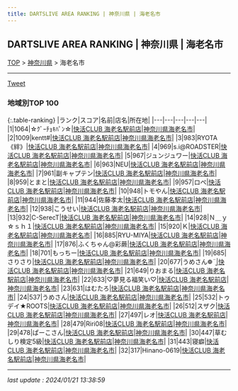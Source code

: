 ```yaml
---
title: DARTSLIVE AREA RANKING | 神奈川県 | 海老名市
---
```

## DARTSLIVE AREA RANKING | 神奈川県 | 海老名市

[TOP](/darts/rank/) > [神奈川県](/darts/rank/神奈川県/) > 海老名市

___

<a href="https://twitter.com/share?ref_src=twsrc%5Etfw" data-text="DARTSLIVE AREA RANKING | 神奈川県海老名市" class="twitter-share-button" data-via="DARTSLIVE" data-hashtags="DARTSLIVE" data-related="DARTSLIVE" data-show-count="false">Tweet</a>

### 地域別TOP 100

{:.table-ranking}
|ランク|スコア|名前|店名|所在地|
|---|---|---|---|---|
|1|1064|☆ｸﾞｰﾁｮｷﾊﾟﾝ☆|<a href="https://search.dartslive.com/jp/shop/118c72cb2506835af454cb89828a1cfe">快活CLUB 海老名駅前店</a>|<a href="/darts/rank/神奈川県/海老名市">神奈川県海老名市</a>|
|2|1009|kentt#|<a href="https://search.dartslive.com/jp/shop/118c72cb2506835af454cb89828a1cfe">快活CLUB 海老名駅前店</a>|<a href="/darts/rank/神奈川県/海老名市">神奈川県海老名市</a>|
|3|983|RYOTA《絆》|<a href="https://search.dartslive.com/jp/shop/118c72cb2506835af454cb89828a1cfe">快活CLUB 海老名駅前店</a>|<a href="/darts/rank/神奈川県/海老名市">神奈川県海老名市</a>|
|4|969|s.i@ROADSTER|<a href="https://search.dartslive.com/jp/shop/118c72cb2506835af454cb89828a1cfe">快活CLUB 海老名駅前店</a>|<a href="/darts/rank/神奈川県/海老名市">神奈川県海老名市</a>|
|5|967|ジュンジュワー|<a href="https://search.dartslive.com/jp/shop/118c72cb2506835af454cb89828a1cfe">快活CLUB 海老名駅前店</a>|<a href="/darts/rank/神奈川県/海老名市">神奈川県海老名市</a>|
|6|963|NEU|<a href="https://search.dartslive.com/jp/shop/118c72cb2506835af454cb89828a1cfe">快活CLUB 海老名駅前店</a>|<a href="/darts/rank/神奈川県/海老名市">神奈川県海老名市</a>|
|7|961|副キャプテン|<a href="https://search.dartslive.com/jp/shop/118c72cb2506835af454cb89828a1cfe">快活CLUB 海老名駅前店</a>|<a href="/darts/rank/神奈川県/海老名市">神奈川県海老名市</a>|
|8|959|とまと|<a href="https://search.dartslive.com/jp/shop/118c72cb2506835af454cb89828a1cfe">快活CLUB 海老名駅前店</a>|<a href="/darts/rank/神奈川県/海老名市">神奈川県海老名市</a>|
|9|957|ロペ|<a href="https://search.dartslive.com/jp/shop/118c72cb2506835af454cb89828a1cfe">快活CLUB 海老名駅前店</a>|<a href="/darts/rank/神奈川県/海老名市">神奈川県海老名市</a>|
|10|948|トモやん|<a href="https://search.dartslive.com/jp/shop/118c72cb2506835af454cb89828a1cfe">快活CLUB 海老名駅前店</a>|<a href="/darts/rank/神奈川県/海老名市">神奈川県海老名市</a>|
|11|944|佐藤孝太|<a href="https://search.dartslive.com/jp/shop/118c72cb2506835af454cb89828a1cfe">快活CLUB 海老名駅前店</a>|<a href="/darts/rank/神奈川県/海老名市">神奈川県海老名市</a>|
|12|938|こうせい|<a href="https://search.dartslive.com/jp/shop/118c72cb2506835af454cb89828a1cfe">快活CLUB 海老名駅前店</a>|<a href="/darts/rank/神奈川県/海老名市">神奈川県海老名市</a>|
|13|932|C-SerecT|<a href="https://search.dartslive.com/jp/shop/118c72cb2506835af454cb89828a1cfe">快活CLUB 海老名駅前店</a>|<a href="/darts/rank/神奈川県/海老名市">神奈川県海老名市</a>|
|14|928|Ｎ＿ｙ☆ｓｈ１|<a href="https://search.dartslive.com/jp/shop/118c72cb2506835af454cb89828a1cfe">快活CLUB 海老名駅前店</a>|<a href="/darts/rank/神奈川県/海老名市">神奈川県海老名市</a>|
|15|920|Ｋ|<a href="https://search.dartslive.com/jp/shop/118c72cb2506835af454cb89828a1cfe">快活CLUB 海老名駅前店</a>|<a href="/darts/rank/神奈川県/海老名市">神奈川県海老名市</a>|
|16|885|RYU-MIYA|<a href="https://search.dartslive.com/jp/shop/118c72cb2506835af454cb89828a1cfe">快活CLUB 海老名駅前店</a>|<a href="/darts/rank/神奈川県/海老名市">神奈川県海老名市</a>|
|17|876|ふくちゃん@彩蕨|<a href="https://search.dartslive.com/jp/shop/118c72cb2506835af454cb89828a1cfe">快活CLUB 海老名駅前店</a>|<a href="/darts/rank/神奈川県/海老名市">神奈川県海老名市</a>|
|18|701|もっちー|<a href="https://search.dartslive.com/jp/shop/118c72cb2506835af454cb89828a1cfe">快活CLUB 海老名駅前店</a>|<a href="/darts/rank/神奈川県/海老名市">神奈川県海老名市</a>|
|19|685|さりさり|<a href="https://search.dartslive.com/jp/shop/118c72cb2506835af454cb89828a1cfe">快活CLUB 海老名駅前店</a>|<a href="/darts/rank/神奈川県/海老名市">神奈川県海老名市</a>|
|20|677|うめさん❁¨̮|<a href="https://search.dartslive.com/jp/shop/118c72cb2506835af454cb89828a1cfe">快活CLUB 海老名駅前店</a>|<a href="/darts/rank/神奈川県/海老名市">神奈川県海老名市</a>|
|21|649|りおまる|<a href="https://search.dartslive.com/jp/shop/118c72cb2506835af454cb89828a1cfe">快活CLUB 海老名駅前店</a>|<a href="/darts/rank/神奈川県/海老名市">神奈川県海老名市</a>|
|22|633|♡夢見る福笑い♡|<a href="https://search.dartslive.com/jp/shop/118c72cb2506835af454cb89828a1cfe">快活CLUB 海老名駅前店</a>|<a href="/darts/rank/神奈川県/海老名市">神奈川県海老名市</a>|
|23|631|はむたろ|<a href="https://search.dartslive.com/jp/shop/118c72cb2506835af454cb89828a1cfe">快活CLUB 海老名駅前店</a>|<a href="/darts/rank/神奈川県/海老名市">神奈川県海老名市</a>|
|24|537|うめさん|<a href="https://search.dartslive.com/jp/shop/118c72cb2506835af454cb89828a1cfe">快活CLUB 海老名駅前店</a>|<a href="/darts/rank/神奈川県/海老名市">神奈川県海老名市</a>|
|25|532|トゥデイ★ROOTS|<a href="https://search.dartslive.com/jp/shop/118c72cb2506835af454cb89828a1cfe">快活CLUB 海老名駅前店</a>|<a href="/darts/rank/神奈川県/海老名市">神奈川県海老名市</a>|
|26|512|スザク|<a href="https://search.dartslive.com/jp/shop/118c72cb2506835af454cb89828a1cfe">快活CLUB 海老名駅前店</a>|<a href="/darts/rank/神奈川県/海老名市">神奈川県海老名市</a>|
|27|497|レオ|<a href="https://search.dartslive.com/jp/shop/118c72cb2506835af454cb89828a1cfe">快活CLUB 海老名駅前店</a>|<a href="/darts/rank/神奈川県/海老名市">神奈川県海老名市</a>|
|28|479|Riri08|<a href="https://search.dartslive.com/jp/shop/118c72cb2506835af454cb89828a1cfe">快活CLUB 海老名駅前店</a>|<a href="/darts/rank/神奈川県/海老名市">神奈川県海老名市</a>|
|29|478|ぱーこさん|<a href="https://search.dartslive.com/jp/shop/118c72cb2506835af454cb89828a1cfe">快活CLUB 海老名駅前店</a>|<a href="/darts/rank/神奈川県/海老名市">神奈川県海老名市</a>|
|30|447|草むしり検定5級|<a href="https://search.dartslive.com/jp/shop/118c72cb2506835af454cb89828a1cfe">快活CLUB 海老名駅前店</a>|<a href="/darts/rank/神奈川県/海老名市">神奈川県海老名市</a>|
|31|443|寝癖|<a href="https://search.dartslive.com/jp/shop/118c72cb2506835af454cb89828a1cfe">快活CLUB 海老名駅前店</a>|<a href="/darts/rank/神奈川県/海老名市">神奈川県海老名市</a>|
|32|317|Hinano-0619|<a href="https://search.dartslive.com/jp/shop/118c72cb2506835af454cb89828a1cfe">快活CLUB 海老名駅前店</a>|<a href="/darts/rank/神奈川県/海老名市">神奈川県海老名市</a>|



___

_last update : 2024/01/21 13:38:59_


<script src="https://cdnjs.cloudflare.com/ajax/libs/jquery/3.6.1/jquery.min.js" integrity="sha512-aVKKRRi/Q/YV+4mjoKBsE4x3H+BkegoM/em46NNlCqNTmUYADjBbeNefNxYV7giUp0VxICtqdrbqU7iVaeZNXA==" crossorigin="anonymous" referrerpolicy="no-referrer"></script>
<script src="https://cdnjs.cloudflare.com/ajax/libs/jquery.tablesorter/2.31.3/js/jquery.tablesorter.min.js" integrity="sha512-qzgd5cYSZcosqpzpn7zF2ZId8f/8CHmFKZ8j7mU4OUXTNRd5g+ZHBPsgKEwoqxCtdQvExE5LprwwPAgoicguNg==" crossorigin="anonymous" referrerpolicy="no-referrer"></script>
<link rel="stylesheet" href="https://cdnjs.cloudflare.com/ajax/libs/jquery.tablesorter/2.31.3/css/theme.default.min.css" integrity="sha512-wghhOJkjQX0Lh3NSWvNKeZ0ZpNn+SPVXX1Qyc9OCaogADktxrBiBdKGDoqVUOyhStvMBmJQ8ZdMHiR3wuEq8+w==" crossorigin="anonymous" referrerpolicy="no-referrer" />
<script>
$(function() {
    $(".table-ranking").tablesorter({sortList:[[0, 0]]});
});
</script>

<script async src="https://platform.twitter.com/widgets.js" charset="utf-8"></script>